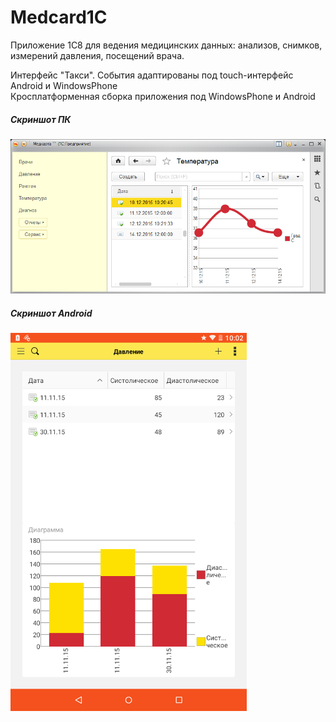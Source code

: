 # Medcard1C
Приложение 1С8 для ведения медицинских данных: анализов, снимков, измерений давления, посещений врача.
<p>
Интерфейс "Такси". События адаптированы под touch-интерфейс Android и WindowsPhone
<br/>Кросплатформенная сборка приложения под WindowsPhone и Android
</p>
<p>
<h5>Скриншот ПК</h5>
<img src="https://github.com/mobiskif/Medcard1C/blob/master/Medcard1C.png" />
</p>
<h5>Скриншот Android</h5>
<img src="https://github.com/mobiskif/Medcard1C/blob/master/Screenshot.png" width="75%" />
</p>
